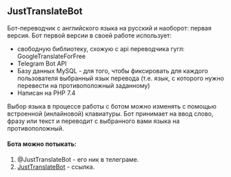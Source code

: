 ## JustTranslateBot

Бот-переводчик с английского языка на русский и наоборот: первая версия.
Бот первой версии в своей работе использует:
* свободную библиотеку, схожую с api переводчика гугл: GoogleTranslateForFree
* Telegram Bot API
* Базу данных MySQL - для того, чтобы фиксировать для каждого пользователя выбранный язык перевода (т.е. язык, с которого нужно перевести на противоположный заданному)
* Написан на PHP 7.4

Выбор языка в процессе работы с ботом можно изменять с помощью встроенной (инлайновой) клавиатуры.
Бот принимает на ввод слово, фразу или текст и переводит с выбранного вами языка на противоположный.

#### Бота можно потыкать:
1. @JustTranslateBot - его ник в телеграме.
2. [JustTranslateBot](https://web.telegram.org/k/#@JustTranslateBot) - ссылка.
